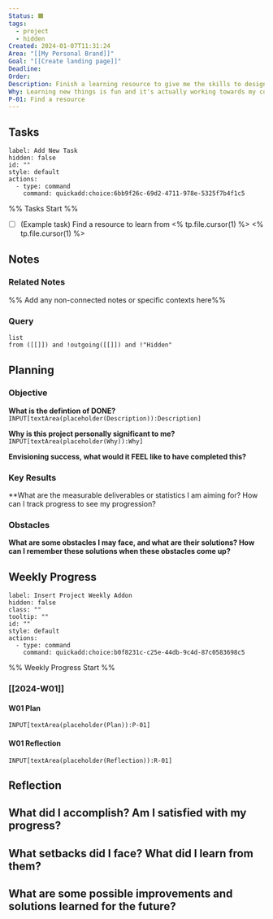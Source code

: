 ```yaml
---
Status: 🟧
tags:
  - project
  - hidden
Created: 2024-01-07T11:31:24
Area: "[[My Personal Brand]]"
Goal: "[[Create landing page]]"
Deadline: 
Order: 
Description: Finish a learning resource to give me the skills to design and create a landing page
Why: Learning new things is fun and it's actually working towards my content creation pursuits
P-01: Find a resource
---
```

## Tasks
```meta-bind-button
label: Add New Task
hidden: false
id: ""
style: default
actions:
  - type: command
    command: quickadd:choice:6bb9f26c-69d2-4711-978e-5325f7b4f1c5
```
%% Tasks Start %%
- [ ] (Example task) Find a resource to learn from
<% tp.file.cursor(1) %>
<% tp.file.cursor(1) %>

## Notes
### Related Notes
%% Add any non-connected notes or specific contexts here%%

### Query
```dataview
list
from ([[]]) and !outgoing([[]]) and !"Hidden"
```
## Planning
### Objective
**What is the defintion of DONE?**
`INPUT[textArea(placeholder(Description)):Description]`

**Why is this project personally significant to me?**
`INPUT[textArea(placeholder(Why)):Why]`

**Envisioning success, what would it FEEL like to have completed this?**

### Key Results
**What are the measurable deliverables or statistics I am aiming for? How can I track progress to see my progression?

### Obstacles
**What are some obstacles I may face, and what are their solutions? How can I remember these solutions when these obstacles come up?**

## Weekly Progress
```meta-bind-button
label: Insert Project Weekly Addon
hidden: false
class: ""
tooltip: ""
id: ""
style: default
actions:
  - type: command
    command: quickadd:choice:b0f8231c-c25e-44db-9c4d-87c0583698c5

```
%% Weekly Progress Start %%
### [[2024-W01]]
#### W01 Plan
`INPUT[textArea(placeholder(Plan)):P-01]`
#### W01 Reflection
`INPUT[textArea(placeholder(Reflection)):R-01]`
## Reflection
**What did I accomplish? Am I satisfied with my progress?**
- 

**What setbacks did I face? What did I learn from them?**
- 

**What are some possible improvements and solutions learned for the future?**
- 
